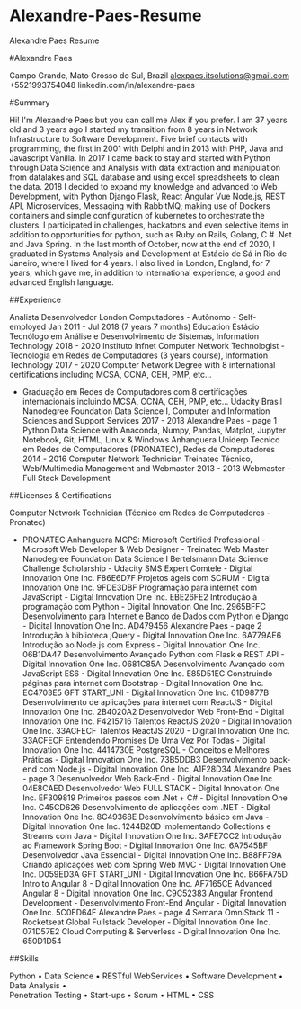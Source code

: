 # Alexandre-Paes-Resume
Alexandre Paes Resume

#Alexandre Paes

Campo Grande, Mato Grosso do Sul, Brazil
alexpaes.itsolutions@gmail.com +5521993754048
linkedin.com/in/alexandre-paes


#Summary

Hi! I'm Alexandre Paes but you can call me Alex if you prefer. I am 37 years old and 3 years ago I started my
transition from 8 years in Network Infrastructure to Software Development. Five brief contacts with programming,
the first in 2001 with Delphi and in 2013 with PHP, Java and Javascript Vanilla. In 2017 I came back to stay and
started with Python through Data Science and Analysis with data extraction and manipulation from datalakes
and SQL database and using excel spreadsheets to clean the data. 2018 I decided to expand my knowledge
and advanced to Web Development, with Python Django Flask, React Angular Vue Node.js, REST API,
Microservices, Messaging with RabbitMQ, making use of Dockers containers and simple configuration of
kubernetes to orchestrate the clusters. I participated in challenges, hackatons and even selective items in
addition to opportunities for python, such as Ruby on Rails, Golang, C # .Net and Java Spring. In the last month
of October, now at the end of 2020, I graduated in Systems Analysis and Development at Estácio de Sá in Rio
de Janeiro, where I lived for 4 years. I also lived in London, England, for 7 years, which gave me, in addition to
international experience, a good and advanced English language.

##Experience

Analista Desenvolvedor
London Computadores - Autônomo - Self-employed
Jan 2011 - Jul 2018 (7 years 7 months)
Education
Estácio
Tecnólogo em Análise e Desenvolvimento de Sistemas, Information Technology
2018 - 2020
Instituto Infnet
Computer Network Technologist - Tecnologia em Redes de Computadores (3 years
course), Information Technology
2017 - 2020
Computer Network Degree with 8 international certifications including MCSA, CCNA, CEH, PMP, etc...
- Graduação em Redes de Computadores com 8 certificações internacionais incluindo MCSA, CCNA,
CEH, PMP, etc...
Udacity Brasil
Nanodegree Foundation Data Science I, Computer and Information Sciences and
Support Services
2017 - 2018
Alexandre Paes - page 1
Python Data Science with Anaconda, Numpy, Pandas, Matplot, Jupyter Notebook, Git, HTML, Linux &
Windows
Anhanguera Uniderp
Tecnico em Redes de Computadores (PRONATEC), Redes de Computadores
2014 - 2016
Computer Network Technician
Treinatec
Técnico, Web/Multimedia Management and Webmaster
2013 - 2013
Webmaster - Full Stack Development

##Licenses & Certifications

Computer Network Technician (Técnico em Redes de Computadores - Pronatec)
- PRONATEC Anhanguera
MCPS: Microsoft Certified Professional - Microsoft
Web Developer & Web Designer - Treinatec Web Master
Nanodegree Foundation Data Science I
Bertelsmann Data Science Challenge Scholarship - Udacity
SMS Expert Comtele - Digital Innovation One Inc.
F86E6D7F
Projetos ágeis com SCRUM - Digital Innovation One Inc.
9FDE3DBF
Programação para internet com JavaScript - Digital Innovation One Inc.
EBE26FE2
Introdução à programação com Python - Digital Innovation One Inc.
2965BFFC
Desenvolvimento para Internet e Banco de Dados com Python e Django - Digital
Innovation One Inc.
AD479456
Alexandre Paes - page 2
Introdução à biblioteca jQuery - Digital Innovation One Inc.
6A779AE6
Introdução ao Node.js com Express - Digital Innovation One Inc.
06B1DA47
Desenvolvimento Avançado Python com Flask e REST API - Digital Innovation
One Inc.
0681C85A
Desenvolvimento Avançado com JavaScript ES6 - Digital Innovation One Inc.
E85D51EC
Construindo páginas para internet com Bootstrap - Digital Innovation One Inc.
EC4703E5
GFT START_UNI - Digital Innovation One Inc.
61D9877B
Desenvolvimento de aplicações para internet com ReactJS - Digital Innovation
One Inc.
2B4020A2
Desenvolvedor Web Front-End - Digital Innovation One Inc.
F4215716
Talentos ReactJS 2020 - Digital Innovation One Inc.
33ACFECF
Talentos ReactJS 2020 - Digital Innovation One Inc.
33ACFECF
Entendendo Promises De Uma Vez Por Todas - Digital Innovation One Inc.
4414730E
PostgreSQL - Conceitos e Melhores Práticas - Digital Innovation One Inc.
73B5DDB3
Desenvolvimento back-end com Node.js - Digital Innovation One Inc.
A1F28D34
Alexandre Paes - page 3
Desenvolvedor Web Back-End - Digital Innovation One Inc.
04E8CAED
Desenvolvedor Web FULL STACK - Digital Innovation One Inc.
EF309819
Primeiros passos com .Net + C# - Digital Innovation One Inc.
C45CD626
Desenvolvimento de aplicações com .NET - Digital Innovation One Inc.
8C49368E
Desenvolvimento básico em Java - Digital Innovation One Inc.
1244B20D
Implementando Collections e Streams com Java - Digital Innovation One Inc.
3AFE7CC2
Introdução ao Framework Spring Boot - Digital Innovation One Inc.
6A7545BF
Desenvolvedor Java Essencial - Digital Innovation One Inc.
B88FF79A
Criando aplicações web com Spring Web MVC - Digital Innovation One Inc.
D059ED3A
GFT START_UNI - Digital Innovation One Inc.
B66FA75D
Intro to Angular 8 - Digital Innovation One Inc.
AF7165CE
Advanced Angular 8 - Digital Innovation One Inc.
C9C52383
Angular Frontend Development - Desenvolvimento Front-End Angular - Digital
Innovation One Inc.
5C0ED64F
Alexandre Paes - page 4
Semana OmniStack 11 - Rocketseat
Global Fullstack Developer - Digital Innovation One Inc.
071D57E2
Cloud Computing & Serverless - Digital Innovation One Inc.
650D1D54


##Skills

Python   •   Data Science   •   RESTful WebServices   •   Software Development   •   Data Analysis   •  
Penetration Testing   •   Start-ups   •   Scrum   •   HTML   •   CSS


<!--img src="curriculum.png"-->

<a href="curriculum.png"></a>